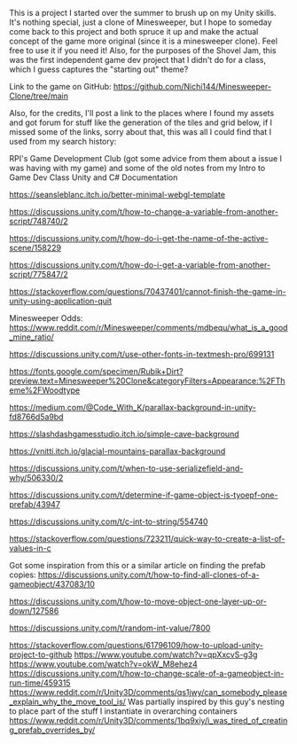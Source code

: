 This is a project I started over the summer to brush up on my Unity skills. It's nothing special, just a clone of Minesweeper, but I hope to someday come back to this project and both spruce it up and make the actual concept of the game more original (since it is a minesweeper clone). Feel free to use it if you need it! Also, for the purposes of the Shovel Jam, this was the first independent game dev project that I didn't do for a class, which I guess captures the "starting out" theme?

Link to the game on GitHub: https://github.com/Nichi144/Minesweeper-Clone/tree/main

Also, for the credits, I'll post a link to the places where I found my assets and got forum for stuff like the generation of the tiles and grid below, if I missed some of the links, sorry about that, this was all I could find that I used from my search history:

RPI's Game Development Club (got some advice from them about a issue I was having with my game) and some of the old notes from my Intro to Game Dev Class
Unity and C# Documentation

https://seansleblanc.itch.io/better-minimal-webgl-template

https://discussions.unity.com/t/how-to-change-a-variable-from-another-script/748740/2

https://discussions.unity.com/t/how-do-i-get-the-name-of-the-active-scene/158229

https://discussions.unity.com/t/how-do-i-get-a-variable-from-another-script/775847/2

https://stackoverflow.com/questions/70437401/cannot-finish-the-game-in-unity-using-application-quit

Minesweeper Odds: https://www.reddit.com/r/Minesweeper/comments/mdbequ/what_is_a_good_mine_ratio/

https://discussions.unity.com/t/use-other-fonts-in-textmesh-pro/699131

https://fonts.google.com/specimen/Rubik+Dirt?preview.text=Minesweeper%20Clone&categoryFilters=Appearance:%2FTheme%2FWoodtype

https://medium.com/@Code_With_K/parallax-background-in-unity-fd8766d5a9bd

https://slashdashgamesstudio.itch.io/simple-cave-background

https://vnitti.itch.io/glacial-mountains-parallax-background

https://discussions.unity.com/t/when-to-use-serializefield-and-why/506330/2

https://discussions.unity.com/t/determine-if-game-object-is-tyoepf-one-prefab/43947

https://discussions.unity.com/t/c-int-to-string/554740

https://stackoverflow.com/questions/723211/quick-way-to-create-a-list-of-values-in-c

Got some inspiration from this or a similar article on finding the prefab copies: https://discussions.unity.com/t/how-to-find-all-clones-of-a-gameobject/437083/10

https://discussions.unity.com/t/how-to-move-object-one-layer-up-or-down/127586

https://discussions.unity.com/t/random-int-value/7800

https://stackoverflow.com/questions/61796109/how-to-upload-unity-project-to-github
https://www.youtube.com/watch?v=qpXxcvS-g3g
https://www.youtube.com/watch?v=okW_M8ehez4
https://discussions.unity.com/t/how-to-change-scale-of-a-gameobject-in-run-time/459315
https://www.reddit.com/r/Unity3D/comments/qs1jwy/can_somebody_please_explain_why_the_move_tool_is/
Was partially inspired by this guy's nesting to place part of the stuff I instantiate in overarching containers https://www.reddit.com/r/Unity3D/comments/1bq9xiy/i_was_tired_of_creating_prefab_overrides_by/
